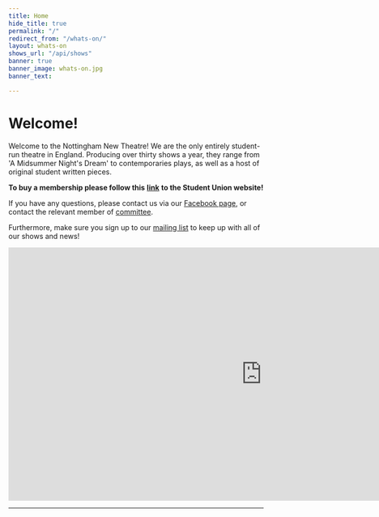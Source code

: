 ```yaml
---
title: Home
hide_title: true
permalink: "/"
redirect_from: "/whats-on/"
layout: whats-on
shows_url: "/api/shows"
banner: true
banner_image: whats-on.jpg
banner_text: 

---
```

# Welcome!

Welcome to the Nottingham New Theatre! We are the only entirely student-run theatre in England. Producing over thirty shows a year, they range from 'A Midsummer Night's Dream' to contemporaries plays, as well as a host of original student written pieces.

**To buy a membership please follow this** [**link**](https://su.nottingham.ac.uk/activities/view/new-theatre) **to the Student Union website!**

If you have any questions, please contact us via our [Facebook page](https://www.facebook.com/thenottinghamnewtheatre), or contact the relevant member of [committee](/about/#committee "Committee").

Furthermore, make sure you sign up to our [mailing list](https://newtheatre.us3.list-manage.com/subscribe?u=ce5311ce46fe45638f90f4022&id=97e4899eb8) to keep up with all of our shows and news!

<iframe src="https://calendar.google.com/calendar/u/0/embed?height=500&wkst=2&bgcolor=%23ffffff&ctz=Europe/London&hl=en&title&src=Y19hNDE3MjcxNzA1MDE0MzFlNjIwZTE0MjVlNTRmZDYxZjkwZmQ4MjM0OGFiNTlhZjQ5NWM5OTViNWEzNjYwNTljQGdyb3VwLmNhbGVuZGFyLmdvb2dsZS5jb20&color=%23F09300" style="border-width:0" width="1000" height="500" frameborder="0" scrolling="no"></iframe>

<hr class="w-75">
